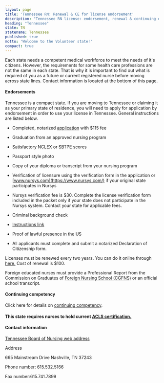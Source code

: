 ```yaml
---
layout: page
title: 'Tennessee RN: Renewal & CE for license endorsement'
description: "Tennessee RN license: endorsement, renewal & continuing education basics. Comply & advance your nursing career in the state."
heading: "Tennessee"
state: TN
statename: Tennessee
published: true
motto: 'Welcome to the Volunteer state!'
compact: true
---
```


Each state needs a competent medical workforce to meet the needs of it's citizens. However, the requirements for some health care professions are not the same in each state. That is why it is important to find out what is required of you as a future or current registered nurse before moving across state lines. Contact information is located at the bottom of this page.

#### Endorsements

Tennessee is a compact state. If you are moving to Tennessee or claiming it as your primary state of residence, you will need to apply for application by endorsement in order to use your license in Tennessee. General instructions are listed below.

*   Completed, notarized [application](https://www.tn.gov/health/health-program-areas/health-professional-boards/nursing-board/nursing-board/applications.html) with $115 fee
    
*   Graduation from an approved nursing program
    
*   Satisfactory NCLEX or SBTPE scores
    
*   Passport style photo
    
*   Copy of your diploma or transcript from your nursing program
    
*   Verification of licensure using the verification form in the application or [www.nursys.com](https://www.nursys.com/) if your original state participates in Nursys
    
*   Nursys verification fee is $30. Complete the license verification form included in the packet only if your state does not participate in the Nursys system. Contact your state for applicable fees.
    
*   Criminal background check
    
*   [Instructions link](https://www.tn.gov/health/health-professionals/criminal-background-check.html)
    
*   Proof of lawful presence in the US
    
*   All applicants must complete and submit a notarized Declaration of Citizenship form.
    

Licenses must be renewed every two years. You can do it online through [here.](https://www.tn.gov/health/health-program-areas/health-professional-boards/nursing-board.html) Cost of renewal is $100.

Foreign educated nurses must provide a Professional Report from the Commission on Graduates of [Foreign Nursing School (CGFNS)](https://www.cgfns.org/) or an official school transcript.

#### Continuing competency

Click here for details on [continuing competency](https://www.tn.gov/health/health-program-areas/health-professional-boards/nursing-board/nursing-board/continuing-education.html).

#### This state requires nurses to hold current [ACLS certification.](https://www.acls.net/tennessee-acls-pals-bls)

#### Contact information

[Tennessee Board of Nursing web address](https://www.tn.gov/health/health-program-areas/health-professional-boards/nursing-board/nursing-board/about.html)

Address

665 Mainstream Drive
Nashville, TN 37243

Phone number: 615.532.5166

Fax number:615.741.7899
